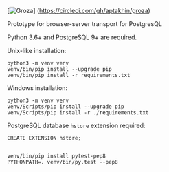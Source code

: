 [![Groza](https://circleci.com/gh/aptakhin/groza.svg?style=svg)]
(https://circleci.com/gh/aptakhin/groza)

Prototype for browser-server transport for PostgresQL

Python 3.6+ and PostgreSQL 9+ are required.

Unix-like installation:

    python3 -m venv venv
    venv/bin/pip install --upgrade pip
    venv/bin/pip install -r requirements.txt

Windows installation:
    
    python3 -m venv venv
    venv/Scripts/pip install --upgrade pip
    venv/Scripts/pip install -r ./requirements.txt

PostgreSQL database `hstore` extension required:

    CREATE EXTENSION hstore;
   
    
    venv/bin/pip install pytest-pep8 
    PYTHONPATH=. venv/bin/py.test --pep8
